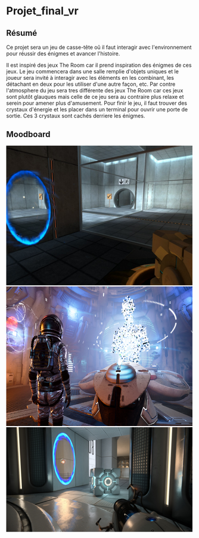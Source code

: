 # Projet_final_vr

## Résumé

Ce projet sera un jeu de casse-tête oû il faut interagir avec l'environnement pour réussir des énigmes et avancer l'histoire.

Il est inspiré des jeux The Room car il prend inspiration des énigmes de ces jeux.
Le jeu commencera dans une salle remplie d'objets uniques et le joueur sera invité à interagir avec les éléments en les combinant, les détachant en deux pour les utiliser d'une autre façon, etc.
Par contre l'atmosphere du jeu sera tres différente des jeux The Room car ces jeux sont plutôt glauques mais celle de ce jeu sera au contraire plus relaxe et serein pour amener plus d'amusement.
Pour finir le jeu, il faut trouver des crystaux d'énergie et les placer dans un terminal pour ouvrir une porte de sortie. Ces 3 crystaux sont cachés derriere les énigmes.

## Moodboard

<img src="medias/ss_3164c436ce7708dcf0f46bb4569e7f7b83ccb01e.1920x1080.jpg" style="width: 500px;"></img>
<img src="medias/ss_eb9d1821f0f97b77d30c843ffb9ceb2ac7d91995.1920x1080.jpg" style="width: 500px; height: 375px"></img>
<img src="medias/ss_b424e267490caf252513b4acb60f8445fc6993dc.1920x1080.jpg" style="width: 500px;"></img>
